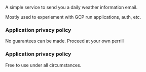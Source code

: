 A simple service to send you a daily weather information email.

Mostly used to experiement with GCP run applications, auth, etc. 

### Application privacy policy
No guarantees can be made. Proceed at your own perrill 

### Application privacy policy
Free to use under all circumstances. 
